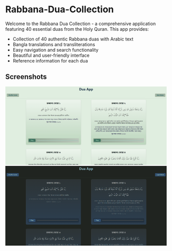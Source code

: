 # Rabbana-Dua-Collection

Welcome to the Rabbana Dua Collection - a comprehensive application featuring 40 essential duas from the Holy Quran. This app provides:

- Collection of 40 authentic Rabbana duas with Arabic text
- Bangla translations and transliterations
- Easy navigation and search functionality
- Beautiful and user-friendly interface
- Reference information for each dua

## Screenshots

<img src="/public/assets/Screenshot 2025-04-23 133530.png">
<img src="/public/assets/Screenshot 2025-04-23 133948.png">
